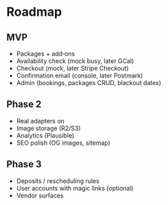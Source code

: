 # Roadmap

## MVP

- Packages + add‑ons
- Availability check (mock busy, later GCal)
- Checkout (mock, later Stripe Checkout)
- Confirmation email (console, later Postmark)
- Admin (bookings, packages CRUD, blackout dates)

## Phase 2

- Real adapters on
- Image storage (R2/S3)
- Analytics (Plausible)
- SEO polish (OG images, sitemap)

## Phase 3

- Deposits / rescheduling rules
- User accounts with magic links (optional)
- Vendor surfaces
